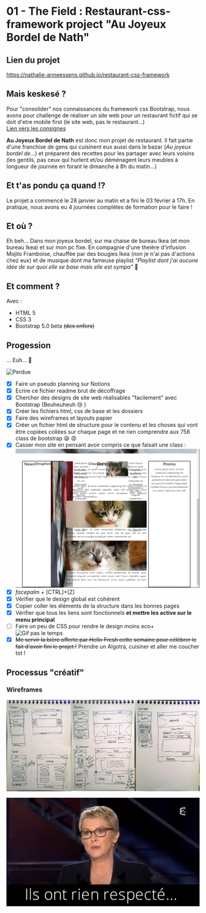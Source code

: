 # 01 - The Field : Restaurant-css-framework project "Au Joyeux Bordel de Nath"
## Lien du projet
https://nathalie-anneessens.github.io/restaurant-css-framework
## Mais keskesé ? 
Pour "consolider" nos connaissances du framework css Bootstrap, nous  avons pour challenge de réaliser un site web pour un restaurant fictif qui se doit d'etre mobile first (le site web, pas le restaurant...)  
[Lien vers les consignes](https://github.com/becodeorg/BXL-Swartz-4-27/blob/master/1.The-Field/6.Bootstrap/restaurant.adoc)

**Au Joyeux Bordel de Nath** est donc mon projet de restaurant. Il fait partie d'une franchise de gens qui cuisinent eux aussi dans le bazar (*Au joyeux bordel de...*) et préparent des recettes pour les partager avec leurs voisins (les gentils, pas ceux qui hurlent et/ou déménagent leurs meubles à longueur de journée en forant le dimanche à 8h du matin...)

## Et t'as pondu ça quand !? 
Le projet a commencé le 28 janvier au matin et a fini le 03 février à 17h. En pratique, nous avons eu 4 journées complètes de formation pour le faire ! 

## Et où ? 
Eh beh... Dans mon joyeux bordel, sur ma chaise de bureau Ikea (et mon bureau Ikea) et sur mon pc fixe. En compagnie d'une theière d'infusion Mojito Framboise, chauffée par des bougies Ikea (non je n'ai pas d'actions chez eux) et de musique dont ma fameuse playlist *"Playlist dont j'ai aucune idée de sur quoi elle se base mais elle est sympa"* :metal:

## Et comment ?
Avec :
- HTML 5
- CSS 3
- Bootstrap 5.0 beta <del>(des enfers)</del>

## Progession 
... Euh... :thinking:  

![Perdue](https://media1.tenor.com/images/1a93e2c389f13e7dc15e3b5481225f4d/tenor.gif?itemid=5489926)
- [x] Faire un pseudo planning sur Notions
- [x] Ecrire ce fichier readme brut de décoffrage
- [x] Chercher des designs de site web réalisables "facilement" avec Bootstrap (Beuheuheuh :cry: )
- [x] Créer les fichiers html, css de base et les dossiers
- [x] Faire des wireframes et layouts papier
- [x] Créer un fichier html de structure pour le contenu et les choses qui vont être copiées collées sur chaque page et ne rien comprendre aux 758 class de bootstrap :sleepy: :rage:
- [x] Casser mon site en pensant avoir compris ce que faisait une class :  
![Bootstrap a cassé mon design](references/bootstrap-a-casse-mon-design.png)
- [x] *facepalm* + [CTRL]+[Z] 
- [x] Vérifier que le design global est cohérent
- [x] Copier coller les éléments de la structure dans les bonnes pages
- [x] Vérifier que tous les liens sont fonctionnels **et mettre les active sur le menu principal** 
- [ ] Faire un peu de CSS pour rendre le design moins eco+  
![Gif pas le temps](https://media1.tenor.com/images/698ebb4747ec744b44c5712dc8f43636/tenor.gif?itemid=11322968)
- [x] ~~Me servir la bière offerte par Hello Fresh cette semaine pour célébrer le fait d'avoir fini le projet !~~ Prendre un Algotra, cuisiner et aller me coucher tot !
## Processus "créatif"
### Wireframes
![Wireframes](references/wireframes.jpg)

[![Rien respecté](references/rien-respecte.jpg)](https://www.youtube.com/watch?v=4GiMLIjbq5Q)


 